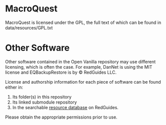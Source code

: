 # MacroQuest

MacroQuest is licensed under the GPL, the full text of which can be found in data/resources/GPL.txt

# Other Software

Other software contained in the Open Vanilla repository may use different licensing, which is often the case. For example, DanNet is using the MIT license and EQBackupRestore is by © RedGuides LLC. 

License and authorship information for each piece of software can be found either in:
1. Its folder(s) in this repository
1. Its linked submodule repository
1. In the searchable [resource database](https://www.redguides.com/community/resources) on RedGuides. 

Please obtain the appropriate permissions prior to use.
